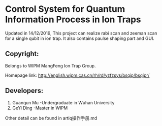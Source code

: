 # Control System for Quantum Information Process in Ion Traps

Updated in 14/12/2019, This project can realize rabi scan and zeeman scan for a single qubit in ion trap. It also contains paulse shaping part and GUI.

## Copyright:

Belongs to WIPM MangFeng Ion Trap Group.

Homepage link: http://english.wipm.cas.cn/rh/rd/yzfzsys/bsqip/bsqipr/

## Developers:

1. Guanqun Mu     -Undergraduate in Wuhan University
2. GeYi Ding     -Master in WIPM

Other detail can be found in artiq操作手册.md
